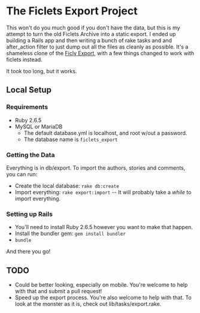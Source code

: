 # The Ficlets Export Project

This won't do you much good if you don't have the data, but this is my attempt to turn the old Ficlets Archive into a static export.  I ended up building a Rails app and then writing a bunch of rake tasks and and after_action filter to just dump out all the files as cleanly as possible.  It's a shameless clone of the [Ficly Export](https://github.com/ficly/ficly_export), with a few things changed to work with ficlets instead.

It took too long, but it works.

## Local Setup

### Requirements

* Ruby 2.6.5
* MySQL or MariaDB
  * The default database.yml is localhost, and root w/out a password.
  * The database name is `ficlets_export`

### Getting the Data

Everything is in db/export.  To import the authors, stories and comments, you can run:

* Create the local database: `rake db:create`
* Import everything: `rake export:import` -- It will probably take a *while* to import everything.

### Setting up Rails

* You'll need to install Ruby 2.6.5 however you want to make that happen.
* Install the bundler gem: `gem install bundler`
* `bundle`

And there you go!

## TODO

* Could be better looking, especially on mobile. You're welcome to help with that and submit a pull request!
* Speed up the export process. You're also welcome to help with that.  To look at the monster as it is, check out lib/tasks/export.rake.
